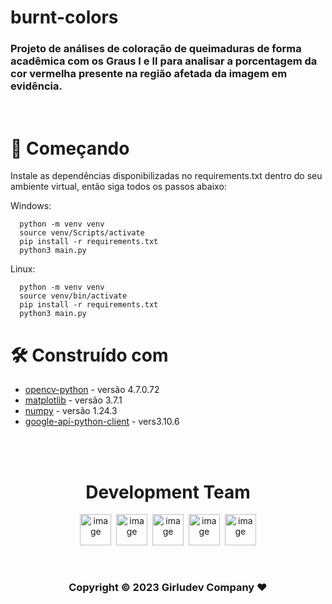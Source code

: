 # burnt-colors
### Projeto de análises de coloração de queimaduras de forma acadêmica com os Graus I e II para analisar a porcentagem da cor vermelha presente na região afetada da imagem em evidência. 

</br>

# 🚀 Começando

Instale as dependências disponibilizadas no requirements.txt dentro do seu ambiente virtual, então siga todos os passos abaixo:

Windows:

```
  python -m venv venv
  source venv/Scripts/activate
  pip install -r requirements.txt
  python3 main.py

```

Linux:

```
  python -m venv venv
  source venv/bin/activate
  pip install -r requirements.txt
  python3 main.py

```
# 🛠️ Construído com
- [opencv-python](https://opencv.org/) - versão 4.7.0.72
- [matplotlib](https://matplotlib.org/) - versão 3.7.1
- [numpy](https://numpy.org/) - versão 1.24.3
- [google-api-python-client](https://developers.google.com/sheets/api/guides/libraries?hl=pt-br#python) - vers3.10.6


<br>
<br>
<h1 align="center">Development Team</h1>
<p align="center">
<a href="https://www.linkedin.com/in/silva-luzia/"><img src="https://github.com/Luzia-Silva.png" width="50px" alt="image" /></a>&nbsp;&nbsp;<a href="https://www.linkedin.com/in/joyce-lebedasi/"><img src="https://media.licdn.com/dms/image/D4D03AQHptug0Jv2yuQ/profile-displayphoto-shrink_400_400/0/1670929234733?e=1691020800&v=beta&t=R1EOPamB8PLy6aBvaewb2jBmaAPmogTDkaFB8wnAGBM" width="50px" alt="image" /></a>&nbsp;&nbsp;<a href="https://www.linkedin.com/in/vinissilva/"><img src="https://media.licdn.com/dms/image/D4D03AQFnPPseEU_YlA/profile-displayphoto-shrink_400_400/0/1665557916695?e=1691020800&v=beta&t=9dlMHTsK2MoYJ8BgwjXnennfdrAFadUgRDOtkg_LwOw" width="50px" alt="image" /></a>&nbsp;&nbsp;<a href="https://www.linkedin.com/in/alexingls/"><img src="https://media.licdn.com/dms/image/D4D03AQEu39x0bL7YNg/profile-displayphoto-shrink_200_200/0/1676222371666?e=1691625600&v=beta&t=cslR-bqPVW-rOOKqtvxVcuujtvQMyR-uPADDNj8HqN4" width="50px" alt="image" /></a>&nbsp;&nbsp;<a href="https://www.linkedin.com/in/eduardooliveirasantos/"><img src="https://media.licdn.com/dms/image/D4D03AQGKgCC6hZy6NA/profile-displayphoto-shrink_200_200/0/1664847365424?e=1691625600&v=beta&t=ChL2EvNkVrQAb9ElMVJaU92xs0DGtQZ5y3Dlo_s-zSw" width="50px" alt="image" /></a>
</p>

<br>
 <h3 align="center">
      <p>Copyright © 2023 Girludev Company ❤️</p>
    
 </h3>
